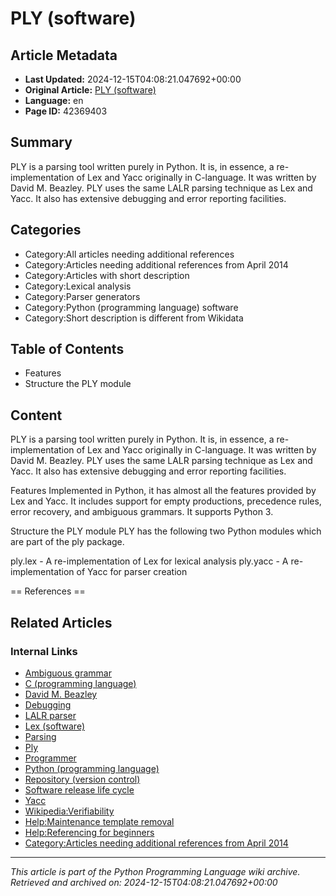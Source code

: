# PLY (software)

## Article Metadata

- **Last Updated:** 2024-12-15T04:08:21.047692+00:00
- **Original Article:** [PLY (software)](https://en.wikipedia.org/wiki/PLY_(software))
- **Language:** en
- **Page ID:** 42369403

## Summary

PLY is a parsing tool written purely in Python. It is, in essence, a re-implementation of Lex and Yacc originally in C-language. It was written by David M. Beazley. PLY uses the same LALR parsing technique as Lex and Yacc. It also has extensive debugging and error reporting facilities.

## Categories

- Category:All articles needing additional references
- Category:Articles needing additional references from April 2014
- Category:Articles with short description
- Category:Lexical analysis
- Category:Parser generators
- Category:Python (programming language) software
- Category:Short description is different from Wikidata

## Table of Contents

- Features
- Structure the PLY module

## Content

PLY is a parsing tool written purely in Python. It is, in essence, a re-implementation of Lex and Yacc originally in C-language. It was written by David M. Beazley. PLY uses the same LALR parsing technique as Lex and Yacc. It also has extensive debugging and error reporting facilities.

Features
Implemented in Python, it has almost all the features provided by Lex and Yacc. It includes support for empty productions, precedence rules, error recovery, and ambiguous grammars. It supports Python 3.

Structure the PLY module
PLY has the following two Python modules which are part of the ply package.

ply.lex - A re-implementation of Lex for lexical analysis
ply.yacc - A re-implementation of Yacc for parser creation


== References ==

## Related Articles

### Internal Links

- [Ambiguous grammar](https://en.wikipedia.org/wiki/Ambiguous_grammar)
- [C (programming language)](https://en.wikipedia.org/wiki/C_(programming_language))
- [David M. Beazley](https://en.wikipedia.org/wiki/David_M._Beazley)
- [Debugging](https://en.wikipedia.org/wiki/Debugging)
- [LALR parser](https://en.wikipedia.org/wiki/LALR_parser)
- [Lex (software)](https://en.wikipedia.org/wiki/Lex_(software))
- [Parsing](https://en.wikipedia.org/wiki/Parsing)
- [Ply](https://en.wikipedia.org/wiki/Ply)
- [Programmer](https://en.wikipedia.org/wiki/Programmer)
- [Python (programming language)](https://en.wikipedia.org/wiki/Python_(programming_language))
- [Repository (version control)](https://en.wikipedia.org/wiki/Repository_(version_control))
- [Software release life cycle](https://en.wikipedia.org/wiki/Software_release_life_cycle)
- [Yacc](https://en.wikipedia.org/wiki/Yacc)
- [Wikipedia:Verifiability](https://en.wikipedia.org/wiki/Wikipedia:Verifiability)
- [Help:Maintenance template removal](https://en.wikipedia.org/wiki/Help:Maintenance_template_removal)
- [Help:Referencing for beginners](https://en.wikipedia.org/wiki/Help:Referencing_for_beginners)
- [Category:Articles needing additional references from April 2014](https://en.wikipedia.org/wiki/Category:Articles_needing_additional_references_from_April_2014)

---
_This article is part of the Python Programming Language wiki archive._
_Retrieved and archived on: 2024-12-15T04:08:21.047692+00:00_